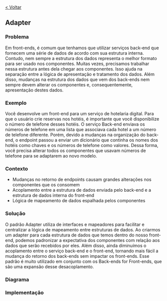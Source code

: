 [< Voltar](/docs/)

## Adapter

### Problema

Em front-ends, é comum que tenhamos que utilizar serviços back-end que fornecem uma série de dados de acordo com sua estrutura interna. Contudo, nem sempre a estrutura dos dados representa o melhor formato para ser usado nos componentes. Muitas vezes, precisamos trabalhar nessa estrutura antes dela chegar aos componentes. Isso ajuda na separação entre a lógica de apresentação e tratamento dos dados. Além disso, mudanças na estrutura dos dados que vem dos back-ends nem sempre devem alterar os componentes e, consequentemente, apresentação destes dados.

### Exemplo

Você desenvolve um front-end para um serviço de hotelaria digital. Para que o usuário crie reservas nos hotéis, é importante que você disponibilize o número de telefone desses hotéis. O serviço Back-end enviava os números de telefone em uma lista que associava cada hotel a um número de telefone diferente. Porém, devido a mudanças na organização do back-end, o endpoint passou a enviar um dicionário que continha os nomes dos hotéis como chaves e os números de telefone como valores. Dessa forma, você precisa alterar todos os componentes que usavam números de telefone para se adaptarem ao novo modelo.

### Contexto

- Mudanças no retorno de endpoints causam grandes alterações nos componentes que os consomem
- Acoplamento entre a estrutura de dados enviada pelo back-end e a estrutura de dados interna do front-end
- Lógica de mapeamento de dados espalhada pelos componentes

### Solução

O padrão Adapter utiliza de interfaces e mapeadores para facilitar e centralizar a lógica de mapeamento entre estruturas de dados. Ao criarmos um adapter para cada estrutura de dados que temos dentro do nosso front-end, podemos padronizar a expectativa dos componentes com relação aos dados que serão recebidos por eles. Além disso, ainda diminuímos o acoplamento entre o serviço back-end e o front-end, tornando mais fácil a mudança do retorno dos back-ends sem impactar os front-ends. Esse padrão é muito utilizado em conjunto com os Back-ends for Front-ends, que são uma expansão desse desacoplamento.

### Diagrama

### Implementação
